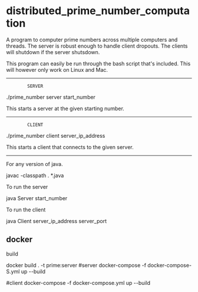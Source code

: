 distributed_prime_number_computation
====================================

A program to computer prime numbers across multiple computers and threads. The server is robust enough to handle client dropouts. The clients will shutdown if the server shutsdown.



This program can easily be run through the bash script that's included. This will however only work on Linux and Mac.

----------------------------------
            SERVER

  ./prime_number server start_number
  
This starts a server at the given starting number.

-----------------------------------
            CLIENT
            
  ./prime_number client server_ip_address

This starts a client that connects to the given server.


------------------------------------------------------------------------------

For any version of java.

  javac -classpath . *.java
  
To run the server

  java Server start_number
  
To run the client

  java Client server_ip_address server_port


## docker 

build 

docker build . -t prime:server
#server
docker-compose -f docker-compose-S.yml up --build

#client
docker-compose -f docker-compose.yml up --build